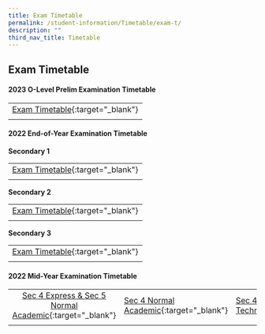 ```yaml
---
title: Exam Timetable
permalink: /student-information/Timetable/exam-t/
description: ""
third_nav_title: Timetable
---
```

## Exam Timetable
#### 2023 O-Level Prelim Examination Timetable
|  |
|:---:|
| [Exam Timetable](){:target="_blank"} |
|  |

#### 2022 End-of-Year Examination Timetable

**Secondary 1**

|  |
|:---:|
| [Exam Timetable](/files/2022%20EOY%20Timetable_Sec%20One.pdf){:target="_blank"} |
|  |

**Secondary 2**

|  |
|:---:|
| [Exam Timetable](/files/2022%20EOY%20Timetable_Sec%20Two.pdf){:target="_blank"} |
|  |

**Secondary 3**

|  |
|:---:|
| [Exam Timetable](/files/2022%20EOY%20Timetable_Sec%20Three.pdf){:target="_blank"} |
|  |

#### 2022 Mid-Year Examination Timetable

|  |  |  |
|:---:|---|---|
| [Sec 4 Express & Sec 5 Normal Academic](/files/2022%20MYE%20Sec4E5N.pdf){:target="_blank"} | [Sec 4 Normal Academic](/files/2022%20MYE%20Sec4NA.pdf){:target="_blank"} | [Sec 4 Normal Technical](/files/2022%20MYE%20Sec4NT.pdf){:target="_blank"} |
|  |  |  |